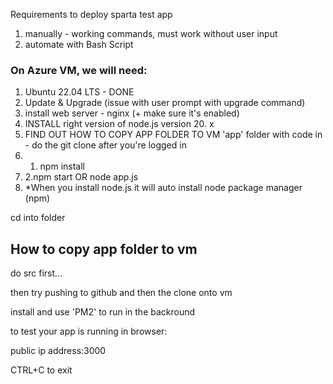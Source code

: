 Requirements to deploy sparta test app

1. manually - working commands, must work without user input
2. automate with Bash Script

### On Azure VM, we will need: 
1. Ubuntu 22.04 LTS - DONE
2. Update & Upgrade (issue with user prompt with upgrade command)
3. install web server - nginx (+ make sure it's enabled)
4. INSTALL right version of node.js version 20. x
5. FIND OUT HOW TO COPY APP FOLDER TO VM 'app' folder with code in - do the git clone after you're logged in
6. 1. npm install
7. 2.npm start OR node app.js
8. *When you install node.js it will auto install node package manager (npm)

cd into folder 



## How to copy app folder to vm

do src first... 

then try pushing to github and then the clone onto vm

install and use 'PM2' to run in the backround

to test your app is running in browser:

public ip address:3000

CTRL+C to exit